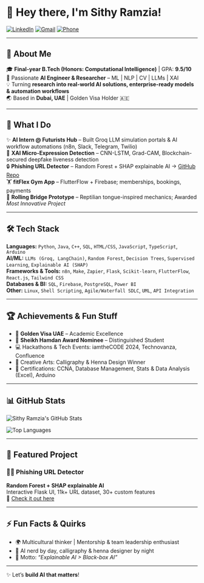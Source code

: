 # 👋 Hey there, I'm **Sithy Ramzia!**  

[![LinkedIn](https://img.shields.io/badge/LinkedIn-Sithy%20Ramzia-blue?style=for-the-badge&logo=linkedin)](https://www.linkedin.com/in/sithy-ramzia-b63ba626b) [![Gmail](https://img.shields.io/badge/Gmail-sithyramzia@gmail.com-red?style=for-the-badge&logo=gmail)](mailto:sithyramzia@gmail.com) [![Phone](https://img.shields.io/badge/Phone-+971563451575-brightgreen?style=for-the-badge)]()  

---

## 🚀 About Me
🎓 **Final-year B.Tech (Honors: Computational Intelligence)** | GPA: **9.5/10**  
🤖 Passionate **AI Engineer & Researcher** – ML | NLP | CV | LLMs | XAI  
💡 Turning **research into real-world AI solutions, enterprise-ready models & automation workflows**  
🌏 Based in **Dubai, UAE** | Golden Visa Holder 🇦🇪  

---

## 💼 What I Do
✨ **AI Intern @ Futurists Hub** – Built Groq LLM simulation portals & AI workflow automations (n8n, Slack, Telegram, Twilio)  
🧠 **XAI Micro-Expression Detection** – CNN-LSTM, Grad-CAM, Blockchain-secured deepfake liveness detection  
🔒 **Phishing URL Detector** – Random Forest + SHAP explainable AI → [GitHub Repo](https://github.com/ramzia77/phishing-url-detector)  
🏋️ **fitFlex Gym App** – FlutterFlow + Firebase; memberships, bookings, payments  
🌉 **Rolling Bridge Prototype** – Reptilian tongue-inspired mechanics; Awarded *Most Innovative Project*  

---

## 🛠️ Tech Stack
**Languages:** `Python`, `Java`, `C++`, `SQL`, `HTML/CSS`, `JavaScript`, `TypeScript`, `Arduino`  
**AI/ML:** `LLMs (Groq, LangChain)`, `Random Forest`, `Decision Trees`, `Supervised Learning`, `Explainable AI (SHAP)`  
**Frameworks & Tools:** `n8n`, `Make`, `Zapier`, `Flask`, `Scikit-learn`, `FlutterFlow`, `React.js`, `Tailwind CSS`  
**Databases & BI:** `SQL`, `Firebase`, `PostgreSQL`, `Power BI`  
**Other:** `Linux`, `Shell Scripting`, `Agile/Waterfall SDLC`, `UML`, `API Integration`  

---

## 🏆 Achievements & Fun Stuff
- 🏅 **Golden Visa UAE** – Academic Excellence  
- 🌟 **Sheikh Hamdan Award Nominee** – Distinguished Student  
- 💻 Hackathons & Tech Events: iamtheCODE 2024, Technovanza, Confluence  
- 🎨 Creative Arts: Calligraphy & Henna Design Winner  
- 📜 Certifications: CCNA, Database Management, Stats & Data Analysis (Excel), Arduino  

---

## 📊 GitHub Stats

![Sithy Ramzia's GitHub Stats](https://github-readme-stats.vercel.app/api?username=sithyramzia&show_icons=true&theme=radical&count_private=true&hide=prs)  

![Top Languages](https://github-readme-stats.vercel.app/api/top-langs/?username=sithyramzia&layout=compact&theme=radical)  

---

## 🔗 Featured Project
### 🕵️‍♂️ Phishing URL Detector
**Random Forest + SHAP explainable AI**  
Interactive Flask UI, 11k+ URL dataset, 30+ custom features  
🔗 [Check it out here](https://github.com/ramzia77/phishing-url-detector)  

---

## ⚡ Fun Facts & Quirks
- 🌍 Multicultural thinker | Mentorship & team leadership enthusiast  
- 🤹 AI nerd by day, calligraphy & henna designer by night  
- 🎯 Motto: *“Explainable AI > Black-box AI”*  

---

✨ Let’s **build AI that matters**!  
